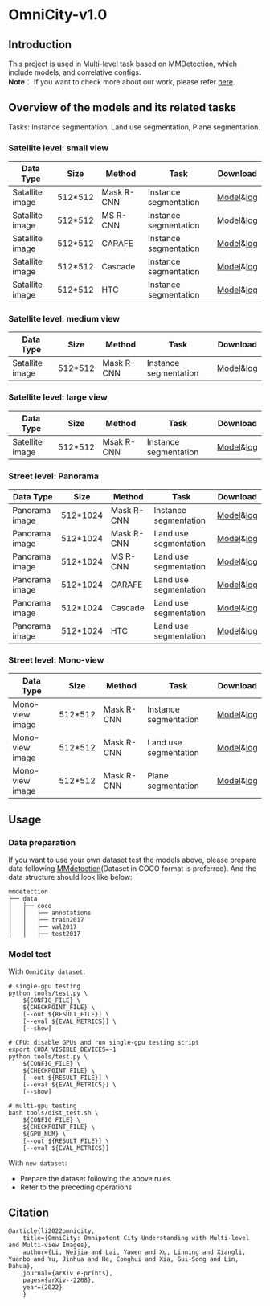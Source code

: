 # OmniCity-v1.0

## Introduction
This project is used in Multi-level task based on MMDetection, which include models, and correlative configs.  
**Note**： If you want to check more about our work, please refer [here](https://city-super.github.io/omnicity).

## Overview of the models and its related tasks
Tasks: Instance segmentation, Land use segmentation, Plane segmentation.
### Satellite level: small view
Data Type |Size|Method | Task | Download
-------|-------|-------|---------|-----
Satallite image|512*512|Mask R-CNN|Instance segmentation|[Model](https://drive.google.com/file/d/17iHFTJUg-6dhzfCvA1rgGutrxGSRv0U-/view?usp=sharing)&[log](https://drive.google.com/file/d/13jdfwFZx14Hx3A9GmDNaBKGhijTnETF5/view?usp=sharing)
Satallite image|512*512|MS R-CNN|Instance segmentation|[Model](https://drive.google.com/file/d/1a134TgMJuq2mFeI35Squ7j-z44zE7caT/view?usp=sharing)&[log](https://drive.google.com/file/d/1WF5v4gHjvaGLMA6ZQipSeTh9R13UY0UC/view?usp=sharing)
Satallite image|512*512|CARAFE|Instance segmentation|[Model](https://drive.google.com/file/d/17m3dKxYIvguSJ6xDZ59ZawtFS_DkFLuA/view?usp=sharing)&[log](https://drive.google.com/file/d/1r9lWd3r-w6mFkdG4DJIxuZB6-n9KybxB/view?usp=sharing)
Satallite image|512*512|Cascade|Instance segmentation|[Model](https://drive.google.com/file/d/1SnXI9GOonTGioDMC7KLn7Xi-qM4Ump7F/view?usp=sharing)&[log](https://drive.google.com/file/d/1SnXI9GOonTGioDMC7KLn7Xi-qM4Ump7F/view?usp=sharing)
Satallite image|512*512|HTC|Instance segmentation|[Model](https://drive.google.com/file/d/1xocu_4D9vSS1UoCy_ko9hQWvOhnRWYMY/view?usp=sharing)&[log](https://drive.google.com/file/d/1d6reG1xcXksnkLLuPkpciZ88UqpxbDLd/view?usp=sharing)
### Satellite level: medium view
Data Type |Size|Method | Task | Download
-------|-------|-------|---------|-----
Satallite image|512*512|Mask R-CNN|Instance segmentation|[Model](https://drive.google.com/file/d/17iHFTJUg-6dhzfCvA1rgGutrxGSRv0U-/view?usp=sharing)&[log](https://drive.google.com/file/d/1Kqu3AAgzOTHUSTuTA8C7lmEh2JG71R7_/view?usp=sharing)
### Satellite level: large view
Data Type |Size|Method | Task | Download
-------|-------|-------|---------|-----
Satellite image|512*512|Msak R-CNN|Instance segmentation|[Model](https://drive.google.com/file/d/1okuk0AsCZhFh-TZhAx9pNtr4B0NoJPOn/view?usp=sharing)&[log](https://drive.google.com/file/d/1AVQJJhdpgjxPrdg2sVv5liV1H3gTvCvT/view?usp=sharing)
### Street level: Panorama
Data Type |Size|Method | Task | Download
-------|-------|-------|---------|-----
Panorama image|512*1024|Mask R-CNN|Instance segmentation|[Model](https://drive.google.com/file/d/1jvcyQTkl9h_U2i-_CRj6Q6UQ0j3UpCz4/view?usp=sharing)&[log](https://drive.google.com/file/d/1jvcyQTkl9h_U2i-_CRj6Q6UQ0j3UpCz4/view?usp=sharing)
Panorama image|512*1024|Mask R-CNN|Land use segmentation|[Model](https://drive.google.com/file/d/1v0-91uoksq3K3uZJ9FmLKIGEgw4roUj-/view?usp=sharing)&[log](https://drive.google.com/file/d/1azJ_mcIwL5fzVV2aYY01m5tMevck5osa/view?usp=sharing)
Panorama image|512*1024|MS R-CNN|Land use segmentation|[Model](https://drive.google.com/file/d/1z3a_4qvzh456iOFDhXN7Nz9N1tjhiKVl/view?usp=sharing)&[log](https://drive.google.com/file/d/1GoE77p6HsAp0zLAuNICRWFwpJY6SlFoK/view?usp=sharing)
Panorama image|512*1024|CARAFE|Land use segmentation|[Model](https://drive.google.com/file/d/18kURw1Zzfg88b3YxzzO3UH5baGg23usJ/view?usp=sharing)&[log](https://drive.google.com/file/d/1Fu-notbskz6yKd2aWOzWss1GPMQEaKLE/view?usp=sharing)
Panorama image|512*1024|Cascade|Land use segmentation|[Model](https://drive.google.com/file/d/13hVlsRlRocEkXbL9Hbv5_ivP_dbzfQq7/view?usp=sharing)&[log](https://drive.google.com/file/d/1-Vq-ZwA7Z4FZ8JQCUfiKYL1zuInkMKbO/view?usp=sharing)
Panorama image|512*1024|HTC|Land use segmentation|[Model](https://drive.google.com/file/d/17krXn77ixqJM9hZdviQhhDlnMtsfnB0b/view?usp=sharing)&[log](https://drive.google.com/file/d/1nvM5AJ95CzKMvGmCd7ZE2r4wlVwDhMa3/view?usp=sharing)
### Street level: Mono-view
Data Type |Size|Method | Task | Download
-------|-------|-------|---------|-----
Mono-view image|512*512|Mask R-CNN|Instance segmentation|[Model](https://drive.google.com/file/d/1cV4FPuIAfHP4dRix8DucLt02FZebQflp/view?usp=sharing)&[log](https://drive.google.com/file/d/1gW6OWdIr5OJgfoY5VnbANfA4zqv1ah8Y/view?usp=sharing)
Mono-view image|512*512|Mask R-CNN|Land use segmentation|[Model](https://drive.google.com/file/d/1Ysly8Bzeb8ODfSfMsjo-x_zo9oAIAq7Y/view?usp=sharing)&[log](https://drive.google.com/file/d/1CilgIiz_LEioPQkcM5W7BEGIzQMe9pvA/view?usp=sharing)
Mono-view image|512*512|Mask R-CNN|Plane segmentation|[Model](https://drive.google.com/file/d/18MXiewv7UhHFyHGClQeuHrRs2zZZb2FV/view?usp=sharing)&[log](https://drive.google.com/file/d/1tMgRaIEYA7nKtwqTW2IesMk5HQpkFmfS/view?usp=sharing)

## Usage
### Data preparation
If you want to use your own dataset test the models above, please prepare data following [MMdetection](https://github.com/open-mmlab/mmdetection)(Dataset in COCO format is preferred). And the data structure should look like below:
```
mmdetection
├── data
│   ├── coco
│   │   ├── annotations
│   │   ├── train2017
│   │   ├── val2017
│   │   ├── test2017
```
### Model test
With `OmniCity dataset`:
```
# single-gpu testing
python tools/test.py \
    ${CONFIG_FILE} \
    ${CHECKPOINT_FILE} \
    [--out ${RESULT_FILE}] \
    [--eval ${EVAL_METRICS}] \
    [--show]

# CPU: disable GPUs and run single-gpu testing script
export CUDA_VISIBLE_DEVICES=-1
python tools/test.py \
    ${CONFIG_FILE} \
    ${CHECKPOINT_FILE} \
    [--out ${RESULT_FILE}] \
    [--eval ${EVAL_METRICS}] \
    [--show]

# multi-gpu testing
bash tools/dist_test.sh \
    ${CONFIG_FILE} \
    ${CHECKPOINT_FILE} \
    ${GPU_NUM} \
    [--out ${RESULT_FILE}] \
    [--eval ${EVAL_METRICS}]
```
With `new dataset`:

* Prepare the dataset following the above rules
* Refer to the preceding operations

## Citation
```
@article{li2022omnicity,
    title={OmniCity: Omnipotent City Understanding with Multi-level and Multi-view Images},
    author={Li, Weijia and Lai, Yawen and Xu, Linning and Xiangli, Yuanbo and Yu, Jinhua and He, Conghui and Xia, Gui-Song and Lin, Dahua},
    journal={arXiv e-prints},
    pages={arXiv--2208},
    year={2022}
    }
```
